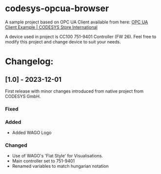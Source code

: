 # codesys-opcua-browser
A sample project based on OPC UA Client available from here:
[OPC UA Client Example | CODESYS Store International](https://store.codesys.com/en/opc-ua-client-example.html)

A device used in project is CC100 751-9401 Controller (FW 26). 
Feel free to modify this project and change device to suit your needs.

# Changelog:

## [1.0] - 2023-12-01
First release with minor changes introduced from native project from CODESYS GmbH.

### Fixed

### Added

- Added WAGO Logo

### Changed

- Use of WAGO's 'Flat Style' for Visualisations.
- Main controller set to 751-9401
- Renamed variables to match hungarian notation


